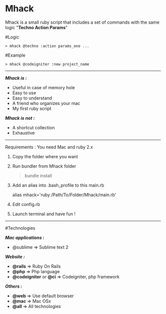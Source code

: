 Mhack
=====

Mhack is a small ruby script that includes a set of commands with the same logic "**Techno Action Params**"

#Logic

    > mhack @techno :action params_one ...

#Example  

    > mhack @codeigniter :new project_name  
    
----------
***Mhack is :***

 - Useful in case of memory hole 
 - Easy to use
 - Easy to understand
 - A friend who organizes your mac
 - My first ruby script


***Mhack is not :***

 - A shortcut collection 
 - Exhaustive

----------


Requirements : You need Mac and ruby 2.x

 1. Copy the folder where you want
 2. Run bundler from Mhack folder

	> bundle install

 3. Add an alias into .bash_profile to this main.rb

    alias mhack='ruby /Path/To/Folder/Mhack/main.rb'

 4. Edit config.rb 
 5. Launch terminal and have fun !


 ----------

#Technologies



***Mac applications :***

 - @sublime => Sublime text 2 

***Website :***
 - **@rails** => Ruby On Rails
 - **@php** => Php language
 - **@codeigniter** or **@ci** => Codeigniter, php framework

***Others :***
 - **@web** => Use default browser
 - **@mac** => Mac OSx
 - **@all** => All technologies 
